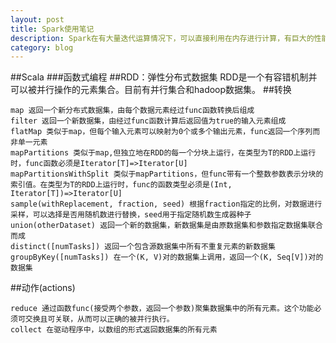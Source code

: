 ```yaml
---
layout: post
title: Spark使用笔记
description: Spark在有大量迭代运算情况下，可以直接利用在内存进行计算，有巨大的性能优势，阔以学习了解下。
category: blog
---
```


##Scala
###函数式编程
##RDD：弹性分布式数据集
RDD是一个有容错机制并可以被并行操作的元素集合。目前有并行集合和hadoop数据集。
##转换
    
    map 返回一个新分布式数据集，由每个数据元素经过func函数转换后组成
    filter 返回一个新数据集，由经过func函数计算后返回值为true的输入元素组成
    flatMap 类似于map，但每个输入元素可以映射为0个或多个输出元素，func返回一个序列而非单一元素
    mapPartitions 类似于map,但独立地在RDD的每一个分块上运行，在类型为T的RDD上运行时，func函数必须是Iterator[T]=>Iterator[U]
    mapPartitionsWithSplit 类似于mapPartitions，但func带有一个整数参数表示分块的索引值。在类型为T的RDD上运行时，func的函数类型必须是(Int, Iterator[T])=>Iterator[U]
    sample(withReplacement, fraction, seed) 根据fraction指定的比例，对数据进行采样，可以选择是否用随机数进行替换，seed用于指定随机数生成器种子
    union(otherDataset) 返回一个新的数据集，新数据集是由原数据集和参数指定数据集联合而成
    distinct([numTasks]) 返回一个包含源数据集中所有不重复元素的新数据集
    groupByKey([numTasks]) 在一个(K, V)对的数据集上调用，返回一个(K, Seq[V])对的数据集

##动作(actions)
    
    reduce 通过函数func(接受两个参数，返回一个参数)聚集数据集中的所有元素。这个功能必须可交换且可关联，从而可以正确的被并行执行。
    collect 在驱动程序中，以数组的形式返回数据集的所有元素
    

